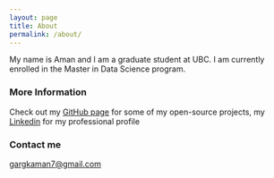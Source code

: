 ```yaml
---
layout: page
title: About
permalink: /about/
---
```


My name is Aman and I am a graduate student at UBC. I am currently enrolled in the Master in Data Science program.

### More Information

Check out my [GitHub page](https://github.com/amank90) for some of my open-source projects, my [Linkedin](www.linkedin.com/in/aman-garg-53127448) for my professional profile

### Contact me

[gargkaman7@gmail.com](mailto:gargkaman7@gmail.com)